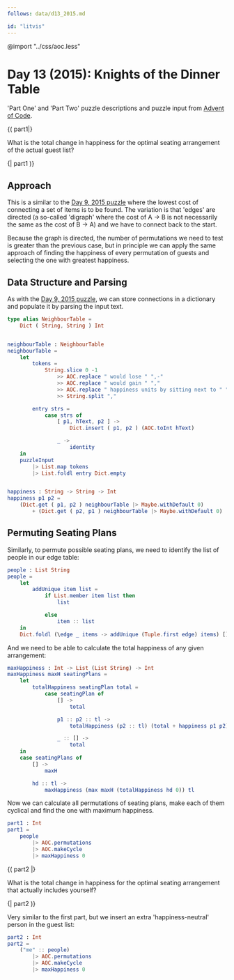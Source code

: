 ```yaml
---
follows: data/d13_2015.md

id: "litvis"
---
```


@import "../css/aoc.less"

# Day 13 (2015): Knights of the Dinner Table

'Part One' and 'Part Two' puzzle descriptions and puzzle input from [Advent of Code](https://adventofcode.com/2015/day/13).

{( part1|}

What is the total change in happiness for the optimal seating arrangement of the actual guest list?

{| part1 )}

## Approach

This is a similar to the [Day 9, 2015 puzzle](d09_2015.md) where the lowest cost of connecting a set of items is to be found. The variation is that 'edges' are directed (a so-called 'digraph' where the cost of A -> B is not necessarily the same as the cost of B -> A) and we have to connect back to the start.

Because the graph is directed, the number of permutations we need to test is greater than the previous case, but in principle we can apply the same approach of finding the happiness of every permutation of guests and selecting the one with greatest happiness.

## Data Structure and Parsing

As with the [Day 9, 2015 puzzle](d09_2015.md), we can store connections in a dictionary and populate it by parsing the input text.

```elm {l}
type alias NeighbourTable =
    Dict ( String, String ) Int


neighbourTable : NeighbourTable
neighbourTable =
    let
        tokens =
            String.slice 0 -1
                >> AOC.replace " would lose " ",-"
                >> AOC.replace " would gain " ","
                >> AOC.replace " happiness units by sitting next to " ","
                >> String.split ","

        entry strs =
            case strs of
                [ p1, hText, p2 ] ->
                    Dict.insert ( p1, p2 ) (AOC.toInt hText)

                _ ->
                    identity
    in
    puzzleInput
        |> List.map tokens
        |> List.foldl entry Dict.empty


happiness : String -> String -> Int
happiness p1 p2 =
    (Dict.get ( p1, p2 ) neighbourTable |> Maybe.withDefault 0)
        + (Dict.get ( p2, p1 ) neighbourTable |> Maybe.withDefault 0)
```

## Permuting Seating Plans

Similarly, to permute possible seating plans, we need to identify the list of people in our edge table:

```elm {l}
people : List String
people =
    let
        addUnique item list =
            if List.member item list then
                list

            else
                item :: list
    in
    Dict.foldl (\edge _ items -> addUnique (Tuple.first edge) items) [] neighbourTable
```

And we need to be able to calculate the total happiness of any given arrangement:

```elm {l}
maxHappiness : Int -> List (List String) -> Int
maxHappiness maxH seatingPlans =
    let
        totalHappiness seatingPlan total =
            case seatingPlan of
                [] ->
                    total

                p1 :: p2 :: tl ->
                    totalHappiness (p2 :: tl) (total + happiness p1 p2)

                _ :: [] ->
                    total
    in
    case seatingPlans of
        [] ->
            maxH

        hd :: tl ->
            maxHappiness (max maxH (totalHappiness hd 0)) tl
```

Now we can calculate all permutations of seating plans, make each of them cyclical and find the one with maximum happiness.

```elm {l r}
part1 : Int
part1 =
    people
        |> AOC.permutations
        |> AOC.makeCycle
        |> maxHappiness 0
```

{( part2 |}

What is the total change in happiness for the optimal seating arrangement that actually includes yourself?

{| part2 )}

Very similar to the first part, but we insert an extra 'happiness-neutral' person in the guest list:

```elm {l r}
part2 : Int
part2 =
    ("me" :: people)
        |> AOC.permutations
        |> AOC.makeCycle
        |> maxHappiness 0
```
